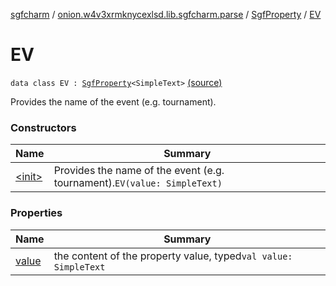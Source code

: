 [sgfcharm](../../../index.md) / [onion.w4v3xrmknycexlsd.lib.sgfcharm.parse](../../index.md) / [SgfProperty](../index.md) / [EV](./index.md)

# EV

`data class EV : `[`SgfProperty`](../index.md)`<SimpleText>` [(source)](https://github.com/w4v3/sgfcharm/tree/master/sgfcharm/src/main/java/onion/w4v3xrmknycexlsd/lib/sgfcharm/parse/SgfTree.kt#L199)

Provides the name of the event (e.g. tournament).

### Constructors

| Name | Summary |
|---|---|
| [&lt;init&gt;](-init-.md) | Provides the name of the event (e.g. tournament).`EV(value: SimpleText)` |

### Properties

| Name | Summary |
|---|---|
| [value](value.md) | the content of the property value, typed`val value: SimpleText` |
